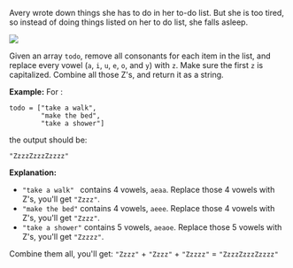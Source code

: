 Avery wrote down things she has to do in her to-do list. But she is too tired, so instead of doing things listed on her to do list, she falls asleep. 

![](http://u.cubeupload.com/hepta/gtodo.png)

Given an array `todo`, remove all consonants for each item in the list, and replace every vowel (`a`, `i`, `u`, `e`, `o`, and `y`) with `z`. Make sure the first `z`  is capitalized. Combine all those Z's, and return it as a string. 

__Example:__
For :
```
todo = ["take a walk", 
        "make the bed", 
        "take a shower"]
```
the output should be: 
```
"ZzzzZzzzZzzzz"
```

__Explanation:__
- `"take a walk" ` contains 4 vowels, `aeaa`. Replace those 4 vowels with Z's, you'll get `"Zzzz"`.
- `"make the bed"` contains 4 vowels, `aeee`. Replace those 4 vowels with Z's, you'll get `"Zzzz"`.
- `"take a shower"` contains 5 vowels, `aeaoe`. Replace those 5 vowels with Z's, you'll get `"Zzzzz"`.

Combine them all, you'll get: `"Zzzz"` + `"Zzzz"` + `"Zzzzz"` = `"ZzzzZzzzZzzzz"`
